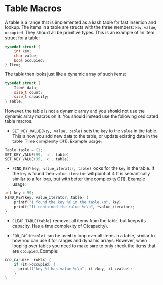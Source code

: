# Table Macros

A table is a range that is implemented as a hash table for fast insertion and lookup. The items in a table are structs with the three members: `key`, `value`, `occupied`. They should all be primitive types. This is an example of an item struct for a table:

```c
typedef struct {
    int key;
    char value;
    bool occupied;
} Item;
```

The table then looks just like a dynamic array of such items:

```c
typedef struct {
    Item* data;
    size_t count;
    size_t capacity;
} Table;
```

However, the table is not a dynamic array and you should not use the dynamic array macros on it. You should instead use the following dedicated table macros.

- `SET_KEY_VALUE(key, value, table)` sets the `key` to the `value` in the table. This is how you add new data to the table, or update existing data in the table. Time complexity O(1). Example usage:

```c
Table table = {};
SET_KEY_VALUE(99, 'a', table);
SET_KEY_VALUE(35, 'x', table);
```

- `FIND_KEY(key, value_iterator, table)` looks for the `key` in the table. If the `key` is found then `value_iterator` will point at it. It is semantically similar to a for loop, but with better time complexity O(1). Example usage:

```c
int key = 99;
FIND_KEY(key, value_iterator, table) {
    printf("I found the key %d in the table.\n", key)
    printf("It contained the value %c\n", *value_iterator);
}
```

- `CLEAR_TABLE(table)` removes all items from the table, but keeps its capacity. Has a time complexity of O(capacity).

- `FOR_EACH(table)` can be used to loop over all items in a table, similar to how you can use it for ranges and dynamic arrays. However, when looping over tables you need to make sure to only check the items that are `occupied`. Example:

```c
FOR_EACH(it, table) {
    if (it->occupied) {
      printf("key %d has value %c\n", it->key, it->value);
    }
}
```
